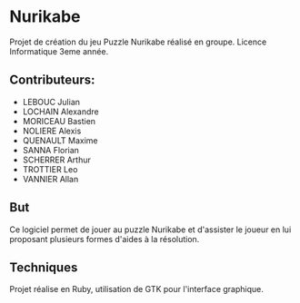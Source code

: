 # Nurikabe
Projet de création du jeu Puzzle Nurikabe réalisé en groupe. Licence Informatique 3eme année.

## Contributeurs:
- LEBOUC Julian
- LOCHAIN Alexandre
- MORICEAU Bastien
- NOLIERE Alexis
- QUENAULT Maxime
- SANNA Florian
- SCHERRER Arthur
- TROTTIER Leo
- VANNIER Allan

## But
Ce logiciel permet de jouer au puzzle Nurikabe et d'assister le joueur en lui proposant plusieurs formes d'aides à la résolution.

## Techniques
Projet réalise en Ruby, utilisation de GTK pour l'interface graphique.
